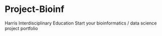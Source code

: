 # Project-Bioinf
Harris Interdisciplinary Education 
Start your bioinformatics /
data science project portfolio
